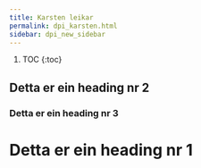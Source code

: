 ```yaml
---
title: Karsten leikar
permalink: dpi_karsten.html
sidebar: dpi_new_sidebar
---
```


1. TOC
{:toc}

## Detta er ein heading nr 2

### Detta er ein heading nr 3
# Detta er ein heading nr 1


